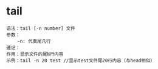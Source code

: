 # tail
    语法：tail [-n number] 文件
    参数：
        -n: 代表尾几行
    速记：
    作用：显示文件的尾N行内容
    示例：tail -n 20 test //显示test文件尾20行内容（与head相似）